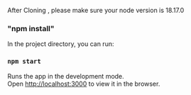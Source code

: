 After Cloning , please make sure your node version is 18.17.0

### "npm install"

In the project directory, you can run:

### `npm start`

Runs the app in the development mode.\
Open [http://localhost:3000](http://localhost:3000) to view it in the browser.





